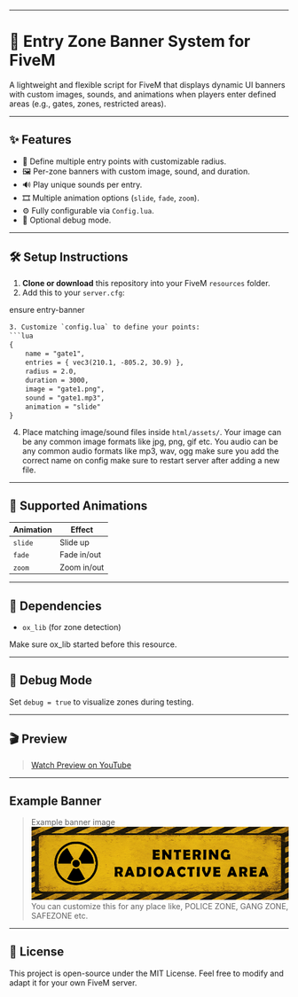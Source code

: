 

---


# 🧾 Entry Zone Banner System for FiveM

A lightweight and flexible script for FiveM that displays dynamic UI banners with custom images, sounds, and animations when players enter defined areas (e.g., gates, zones, restricted areas).

---

## ✨ Features

- 🚧 Define multiple entry points with customizable radius.
- 🖼 Per-zone banners with custom image, sound, and duration.
- 🔊 Play unique sounds per entry.
- 🎞 Multiple animation options (`slide`, `fade`, `zoom`).
- ⚙ Fully configurable via `Config.lua`.
- 🧪 Optional debug mode.

---

## 🛠 Setup Instructions

1. **Clone or download** this repository into your FiveM `resources` folder.
2. Add this to your `server.cfg`:

ensure entry-banner

````
3. Customize `config.lua` to define your points:
```lua
{
    name = "gate1",
    entries = { vec3(210.1, -805.2, 30.9) },
    radius = 2.0,
    duration = 3000,
    image = "gate1.png",
    sound = "gate1.mp3",
    animation = "slide"
}
````

4. Place matching image/sound files inside `html/assets/`.
Your image can be any common image formats like jpg, png, gif etc.
You audio can be any common audio formats like mp3, wav, ogg
make sure you add the correct name on config
make sure to restart server after adding a new file. 

---

## 🎨 Supported Animations

| Animation | Effect      |
| --------- | ----------- |
| `slide`   | Slide up    |
| `fade`    | Fade in/out |
| `zoom`    | Zoom in/out |

---

## 📌 Dependencies

* `ox_lib` (for zone detection)

Make sure ox_lib started before this resource.

---

## 🧪 Debug Mode

Set `debug = true` to visualize zones during testing.

---

## 🎬 Preview

> [Watch Preview on YouTube]([https://www.youtube.com/watch?v=Lrmw_gTYYSs](https://youtu.be/YXe5mGXp_-M?si=h51_3fKN_GCn103Z))

---
##  Example Banner 

> Example banner image
> ![Radioactive Gate Banner](https://raw.githubusercontent.com/Rick-OP/rick_gatebanner/main/client/ui/assets/gate1.png)
You can customize this for any place like, POLICE ZONE, GANG ZONE, SAFEZONE etc. 
---

## 📃 License

This project is open-source under the MIT License.
Feel free to modify and adapt it for your own FiveM server.


```
